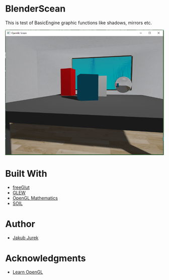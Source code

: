 # BlenderScean
This is test of BasicEngine graphic functions like shadows, mirrors etc.
<p align="center">
<img src="https://github.com/jurek1029/BlenderScean/blob/master/screenShots/shadowsAndMirr.PNG">
</p>

# Built With
* [freeGlut](http://freeglut.sourceforge.net/)
* [GLEW](http://glew.sourceforge.net/)
* [OpenGL Mathematics](http://glm.g-truc.net/0.9.8/index.html)
* [SOIL](http://www.lonesock.net/soil.html)

# Author
* [Jakub Jurek](https://github.com/jurek1029)

# Acknowledgments
* [Learn OpenGL](https://learnopengl.com/) 
